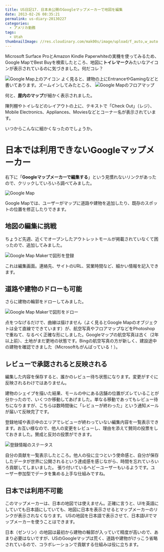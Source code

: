 ```yaml
---
title: US日記17. 日本未公開のGoogleマップメーカーで地図を編集
date: 2013-02-26 08:35:21
permalink: us-diary-20130227
categories:
  - アメリカ勤務
tags:
  - Utah
thumbnailImage: //res.cloudinary.com/mak00s/image/upload/f_auto,w_auto:200:562/v1515901368/20130226-google-map-edit-shape.png
---
```

Microsoft Surface ProとAmazon Kindle Paperwhiteの実機を使ってみるため、Google MapでBest Buyを検索したところ、地図に**トイレマーク**みたいなアイコンが表示されているのに気づきました。何だコレ？
<!-- more -->

<img src="//res.cloudinary.com/mak00s/image/upload/f_auto,w_auto:200:429/v1515901368/20130226-google-map-bestbuy-arial.png" alt="Google Map上のアイコン" sizes="100vw" />
よく見ると、建物の上にEntranceやGamingなどと書いてあります。ズームインしてみたところ、

<img src="//res.cloudinary.com/mak00s/image/upload/f_auto,w_auto:200:800/v1515901368/20130226-google-map-bestbuy-floormap.png" alt="Google Mapのフロアマップ" sizes="100vw" />

何と、**屋内のマップ**が細かく表示されました。

陳列棚やトイレなどのレイアウトの上に、テキストで「Check Out」（レジ）、Mobile Electronics、Appliances、Moviesなどとコーナー名が表示されています。

いつからこんなに細かくなったのでしょうか。

# 日本では利用できないGoogleマップメーカー
右下に「**Googleマップメーカーで編集する**」という見慣れないリンクがあったので、クリックしていろいろ調べてみました。

<img src="//res.cloudinary.com/mak00s/image/upload/f_auto,w_auto:200:469/v1515901367/20130226-google-map-edit-in-maker.png" alt="Google Map" sizes="100vw" />

Google Mapでは、ユーザーがマップに道路や建物を追加したり、既存のスポットの位置を修正したりできます。

## 地図の編集に挑戦
ちょうど先週、近くでオープンしたアウトレットモールが掲載されていなくて困ったので、追加してみました。

<img src="//res.cloudinary.com/mak00s/image/upload/f_auto,w_auto:200:800/v1515901368/20130226-google-map-maker.png" alt="Google Map Makerで図形を登録" sizes="100vw" />

これは編集画面。連絡先、サイトのURL、営業時間など、細かい情報を記入できます。

## 道路や建物のドローも可能
さらに建物の輪郭をドローしてみました。

<img src="//res.cloudinary.com/mak00s/image/upload/f_auto,w_auto:200:562/v1515901368/20130226-google-map-edit-shape.png" alt="Google Map Makerで図形をドロー" sizes="100vw" />

点をつなげるだけで、曲線は描けません（よく見るとGoogle Mapのオブジェクトは全て直線でできています）が、航空写真やフロアマップなどをPhotoshopで重ねて、なるべく正確な形にしました。Googleマップの航空写真は古く（2年以上前）、土地がまだ更地の状態です。Bingの航空写真の方が新しく、建設途中の建物を確認できました（Microsoftもがんばっている！）。

## レビューで承認されると反映される
編集した内容を保存すると、誰かのレビュー待ち状態になります。変更がすぐに反映されるわけではありません。

建物のシェイプを描いた結果、モールの中にある店舗の位置がズレていることが分かったので、いくつか移動してあげました。単なる移動であってもレビュー待ちになりますが、こちらは数時間後に「レビューが終わった」という通知メールが届いて反映完了です。

登録地域や表示中のエリアでレビューが終わっていない編集内容を一覧表示できます。お互い様なので、他人の変更をレビューし、理由を添えて賛同の投票をしておきました。賛成と反対の投票ができます。

<img src="//res.cloudinary.com/mak00s/image/upload/f_auto,w_auto:200:657/v1523783298/google-map-my-contributions.png" alt="登録情報のステータス" sizes="100vw" />

自分の貢献を一覧表示したところ。他人の役に立つという使命感と、自分が保存したデータが世界に公開されるという達成感を感じながら、時間を忘れていろいろ貢献してしまいました。
張り付いているヘビーユーザーもいるようです。ユーザー参加型でデータを集める上手な仕組みですね。

## 日本では利用不可能
このマップメーカーは、日本の地図では使えません。正確に言うと、UIを英語にしていても日本語にしていても、地図に日本を表示させるとマップメーカーのリンクが表示されなくなります。
USの地図を日本語で表示させて、日本語UIでマップメーカーを使うことはできます。

日本（ゼンリン）の地図は最初から建物の輪郭が入っていて精度が高いので、あまり必要はないですが、USのGoogleマップは荒く、道路や建物がけっこう省略されているので、コラボレーションで貢献する仕組みは役に立ちます。
